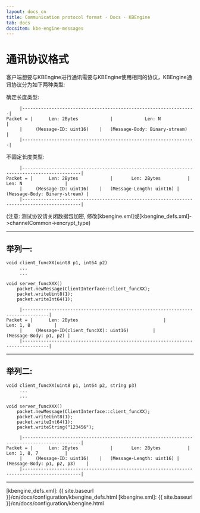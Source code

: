 ```yaml
---
layout: docs_cn
title: Communication protocol format · Docs · KBEngine
tab: docs
docsitem: kbe-engine-messages
---
```


通讯协议格式
====================

客户端想要与KBEngine进行通讯需要与KBEngine使用相同的协议，KBEngine通讯协议分为如下两种类型:

确定长度类型:

		 |-----------------------------------------------------------------|
	Packet = |      Len: 2Bytes            |            Len: N                 |
		 |     (Message-ID: uint16)    |   (Message-Body: Binary-stream)   |
		 |-----------------------------------------------------------------|

不固定长度类型:

		 |--------------------------------------------------------------------------------------------|
	Packet = |      Len: 2Bytes            |       Len: 2Bytes          |           Len: N                |
		 |     (Message-ID: uint16)    |   (Message-Length: uint16) |   (Message-Body: Binary-stream) |
		 |--------------------------------------------------------------------------------------------|

(注意: 测试协议请关闭数据包加密, 修改[kbengine.xml]或[kbengine_defs.xml]->channelCommon->encrypt_type)


-------------------------------------------------------------------



举列一: 
-----------------

	void client_funcXX(uint8 p1, int64 p2)
	     ...
	     ...
	
	void server_funcXXX()
		packet.newMessage(ClientInterface::client_funcXX);
		packet.writeUint8(1);
		packet.writeInt64(1);

		 |--------------------------------------------------------------------------------|
	Packet = |      Len: 2Bytes                                |            Len: 1, 8         |
		 |     (Message-ID(client_funcXX): uint16)         |       (Message-Body: p1, p2) |
		 |--------------------------------------------------------------------------------|


-------------------------------------------------------------------


举列二: 
-----------------

	void client_funcXX(uint8 p1, int64 p2, string p3)
	     ...
	     ...
	
	void server_funcXXX()
		packet.newMessage(ClientInterface::client_funcXX);
		packet.writeUint8(1);
		packet.writeInt64(1);
		packet.writeString("123456");

		 |--------------------------------------------------------------------------------------------|
	Packet = |      Len: 2Bytes            |       Len: 2Bytes          |           Len: 1, 8, 7          |
		 |     (Message-ID: uint16)    |   (Message-Length: uint16) |   (Message-Body: p1, p2, p3)    |
		 |--------------------------------------------------------------------------------------------|



-------------------------------------------------------------------


[kbengine_defs.xml]: {{ site.baseurl }}/cn/docs/configuration/kbengine_defs.html
[kbengine.xml]: {{ site.baseurl }}/cn/docs/configuration/kbengine.html
